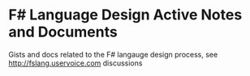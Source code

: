 F# Language Design Active Notes and Documents
=================

Gists and docs related to the F# langauge design process, see http://fslang.uservoice.com discussions
